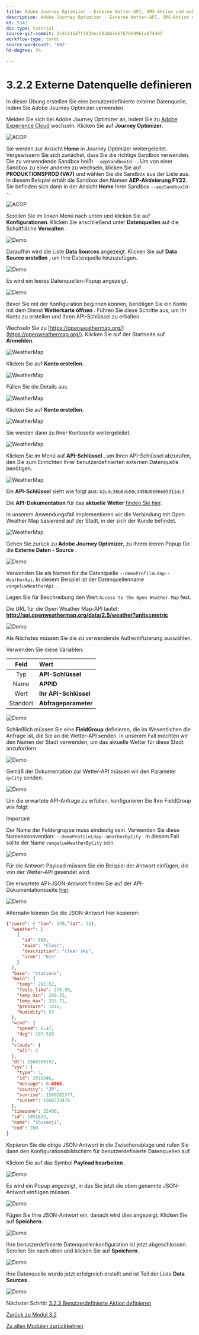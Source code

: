 ```yaml
---
title: Adobe Journey Optimizer - Externe Wetter-API, SMS-Aktion und mehr - Externe Datenquelle definieren
description: Adobe Journey Optimizer - Externe Wetter-API, SMS-Aktion und mehr - Externe Datenquelle definieren
kt: 5342
doc-type: tutorial
source-git-commit: 2cdc145d7f3933ec593db4e6f67b60961a674405
workflow-type: tm+mt
source-wordcount: '602'
ht-degree: 3%

---
```


# 3.2.2 Externe Datenquelle definieren

In dieser Übung erstellen Sie eine benutzerdefinierte externe Datenquelle, indem Sie Adobe Journey Optimizer verwenden.

Melden Sie sich bei Adobe Journey Optimizer an, indem Sie zu [Adobe Experience Cloud](https://experience.adobe.com) wechseln. Klicken Sie auf **Journey Optimizer**.

![ACOP](./../../../modules/ajo-b2c/module3.2/images/acophome.png)

Sie werden zur Ansicht **Home** in Journey Optimizer weitergeleitet. Vergewissern Sie sich zunächst, dass Sie die richtige Sandbox verwenden. Die zu verwendende Sandbox heißt `--aepSandboxId--`. Um von einer Sandbox zu einer anderen zu wechseln, klicken Sie auf **PRODUKTIONSPROD (VA7)** und wählen Sie die Sandbox aus der Liste aus. In diesem Beispiel erhält die Sandbox den Namen **AEP-Aktivierung FY22**. Sie befinden sich dann in der Ansicht **Home** Ihrer Sandbox `--aepSandboxId--`.

![ACOP](./../../../modules/ajo-b2c/module3.2/images/acoptriglp.png)

Scrollen Sie im linken Menü nach unten und klicken Sie auf **Konfigurationen**. Klicken Sie anschließend unter **Datenquellen** auf die Schaltfläche **Verwalten** .

![Demo](./images/menudatasources.png)

Daraufhin wird die Liste **Data Sources** angezeigt.
Klicken Sie auf **Data Source erstellen** , um Ihre Datenquelle hinzuzufügen.

![Demo](./images/dshome.png)

Es wird ein leeres Datenquellen-Popup angezeigt.

![Demo](./images/emptyds.png)

Bevor Sie mit der Konfiguration beginnen können, benötigen Sie ein Konto mit dem Dienst **Wetterkarte öffnen** . Führen Sie diese Schritte aus, um Ihr Konto zu erstellen und Ihren API-Schlüssel zu erhalten.

Wechseln Sie zu [https://openweathermap.org/](https://openweathermap.org/). Klicken Sie auf der Startseite auf **Anmelden**.

![WeatherMap](./images/owm.png)

Klicken Sie auf **Konto erstellen**.

![WeatherMap](./images/owm1.png)

Füllen Sie die Details aus.

![WeatherMap](./images/owm2.png)

Klicken Sie auf **Konto erstellen**.

![WeatherMap](./images/owm3.png)

Sie werden dann zu Ihrer Kontoseite weitergeleitet.

![WeatherMap](./images/owm4.png)

Klicken Sie im Menü auf **API-Schlüssel** , um Ihren API-Schlüssel abzurufen, den Sie zum Einrichten Ihrer benutzerdefinierten externen Datenquelle benötigen.

![WeatherMap](./images/owm5.png)

Ein **API-Schlüssel** sieht wie folgt aus: `b2c4c36b6bb59c3458d6686b05311dc3`.

Die **API-Dokumentation** für das **aktuelle Wetter** [finden Sie hier](https://openweathermap.org/current).

In unserem Anwendungsfall implementieren wir die Verbindung mit Open Weather Map basierend auf der Stadt, in der sich der Kunde befindet.

![WeatherMap](./images/owm6.png)

Gehen Sie zurück zu **Adobe Journey Optimizer**, zu Ihrem leeren Popup für die **Externe Daten - Source** .

![Demo](./images/emptyds.png)

Verwenden Sie als Namen für die Datenquelle `--demoProfileLdap--WeatherApi`. In diesem Beispiel ist der Datenquellenname `vangeluwWeatherApi `.

Legen Sie für Beschreibung den Wert `Access to the Open Weather Map` fest.

Die URL für die Open Weather Map-API lautet: **http://api.openweathermap.org/data/2.5/weather?units=metric**

![Demo](./images/dsname.png)

Als Nächstes müssen Sie die zu verwendende Authentifizierung auswählen.

Verwenden Sie diese Variablen:

| Feld | Wert |
|:-----------------------:| :-----------------------|
| Typ | **API-Schlüssel** |
| Name | **APPID** |
| Wert | **Ihr API-Schlüssel** |
| Standort | **Abfrageparameter** |

![Demo](./images/dsauth.png)

Schließlich müssen Sie eine **FieldGroup** definieren, die im Wesentlichen die Anfrage ist, die Sie an die Wetter-API senden. In unserem Fall möchten wir den Namen der Stadt verwenden, um das aktuelle Wetter für diese Stadt anzufordern.

![Demo](./images/fg.png)

Gemäß der Dokumentation zur Wetter-API müssen wir den Parameter `q=City` senden.

![Demo](./images/owmapi.png)

Um die erwartete API-Anfrage zu erfüllen, konfigurieren Sie Ihre FieldGroup wie folgt:

>[!IMPORTANT]
>
>Der Name der Feldergruppe muss eindeutig sein. Verwenden Sie diese Namenskonvention: `--demoProfileLdap--WeatherByCity` . In diesem Fall sollte der Name `vangeluwWeatherByCity` sein.

![Demo](./images/fg1.png)

Für die Antwort-Payload müssen Sie ein Beispiel der Antwort einfügen, die von der Wetter-API gesendet wird.

Die erwartete API-JSON-Antwort finden Sie auf der API-Dokumentationsseite [hier](https://openweathermap.org/current).

![Demo](./images/owmapi1.png)

Alternativ können Sie die JSON-Antwort hier kopieren:

```json
{"coord": { "lon": 139,"lat": 35},
  "weather": [
    {
      "id": 800,
      "main": "Clear",
      "description": "clear sky",
      "icon": "01n"
    }
  ],
  "base": "stations",
  "main": {
    "temp": 281.52,
    "feels_like": 278.99,
    "temp_min": 280.15,
    "temp_max": 283.71,
    "pressure": 1016,
    "humidity": 93
  },
  "wind": {
    "speed": 0.47,
    "deg": 107.538
  },
  "clouds": {
    "all": 2
  },
  "dt": 1560350192,
  "sys": {
    "type": 3,
    "id": 2019346,
    "message": 0.0065,
    "country": "JP",
    "sunrise": 1560281377,
    "sunset": 1560333478
  },
  "timezone": 32400,
  "id": 1851632,
  "name": "Shuzenji",
  "cod": 200
}
```

Kopieren Sie die obige JSON-Antwort in die Zwischenablage und rufen Sie dann den Konfigurationsbildschirm für benutzerdefinierte Datenquellen auf.

Klicken Sie auf das Symbol **Payload bearbeiten** .

![Demo](./images/owmapi2.png)

Es wird ein Popup angezeigt, in das Sie jetzt die oben genannte JSON-Antwort einfügen müssen.

![Demo](./images/owmapi3.png)

Fügen Sie Ihre JSON-Antwort ein, danach wird dies angezeigt. Klicken Sie auf **Speichern**.

![Demo](./images/owmapi4.png)

Ihre benutzerdefinierte Datenquellenkonfiguration ist jetzt abgeschlossen. Scrollen Sie nach oben und klicken Sie auf **Speichern**.

![Demo](./images/dssave.png)

Ihre Datenquelle wurde jetzt erfolgreich erstellt und ist Teil der Liste **Data Sources** .

![Demo](./images/dslist.png)

Nächster Schritt: [3.2.3 Benutzerdefinierte Aktion definieren](./ex3.md)

[Zurück zu Modul 3.2](journey-orchestration-external-weather-api-sms.md)

[Zu allen Modulen zurückkehren](../../../overview.md)
